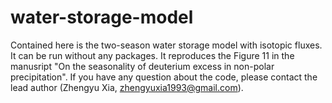 # water-storage-model

Contained here is the two-season water storage model with isotopic fluxes. It can be run without any packages. It reproduces the Figure 11 in the manusript "On the seasonality of deuterium excess in non-polar precipitation". If you have any question about the code, please contact the lead author (Zhengyu Xia, zhengyuxia1993@gmail.com).
